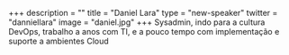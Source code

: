+++
description = ""
title = "Daniel Lara"
type = "new-speaker"
twitter = "danniellara"
image = "daniel.jpg"
+++
Sysadmin, indo para a cultura DevOps, trabalho a anos com TI, e a pouco tempo com implementação e suporte a ambientes Cloud